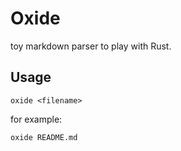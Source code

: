 # Oxide

toy markdown parser to play with Rust.

## Usage

```
oxide <filename>
```

for example:

```
oxide README.md
```
